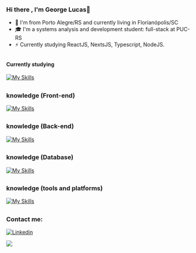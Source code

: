 ### Hi there , I'm George Lucas👋

- 🏦 I'm from Porto Alegre/RS and currently living in Florianópolis/SC
- 🎓 I'm a systems analysis and development student: full-stack at PUC-RS
- ⚡ Currently studying ReactJS, NextsJS, Typescript, NodeJS.

## 
#### Currently studying

[![My Skills](https://skillicons.dev/icons?i=ts,react,nextjs,nodejs)](https://skillicons.dev)

##
### knowledge (Front-end)

[![My Skills](https://skillicons.dev/icons?i=html,css,js,ts,react,nextjs,nodejs,regex)](https://skillicons.dev)

##
### knowledge (Back-end)

[![My Skills](https://skillicons.dev/icons?i=nodejs,express,js,ts,py,postman)](https://skillicons.dev)

##
### knowledge (Database)

[![My Skills](https://skillicons.dev/icons?i=mongodb,dynamodb)](https://skillicons.dev)

##
### knowledge (tools and platforms)

[![My Skills](https://skillicons.dev/icons?i=figma,aws,dynamodb,git,github,npm,wordpress)](https://skillicons.dev)

##
### Contact me:
<p dir="auto"><a href="https://www.linkedin.com/in/george-tonietti-a08978162/" rel="nofollow"><img alt="Linkedin" src="https://camo.githubusercontent.com/ae79b4c8a89e3fceebec08e07fea2ae61c6776b302b3bfe547762f44a1caa029/68747470733a2f2f696d672e736869656c64732e696f2f62616467652f2d6c696e6b6564696e2d2532333030373742353f7374796c653d666f722d7468652d6261646765266c6f676f3d6c696e6b6564696e266c6f676f436f6c6f723d7768697465" data-canonical-src="https://img.shields.io/badge/-linkedin-%230077B5?style=for-the-badge&amp;logo=linkedin&amp;logoColor=white" style="max-width: 100%;"></a></p>

<p widht="30px" height="30px">
  <a href="https://skillicons.dev">
    <img src="https://skillicons.dev/icons?i=git,kubernetes,docker,c,vim" />
  </a>
</p>

<!--
**georgetonietti/georgetonietti** is a ✨ _special_ ✨ repository because its `README.md` (this file) appears on your GitHub profile.

Here are some ideas to get you started:

- 🔭 I’m currently working on ...
- 🌱 I’m currently learning ...
- 👯 I’m looking to collaborate on ...
- 🤔 I’m looking for help with ...
- 💬 Ask me about ...
- 📫 How to reach me: ...
- 😄 Pronouns: ...
- ⚡ Fun fact: ...
-->
